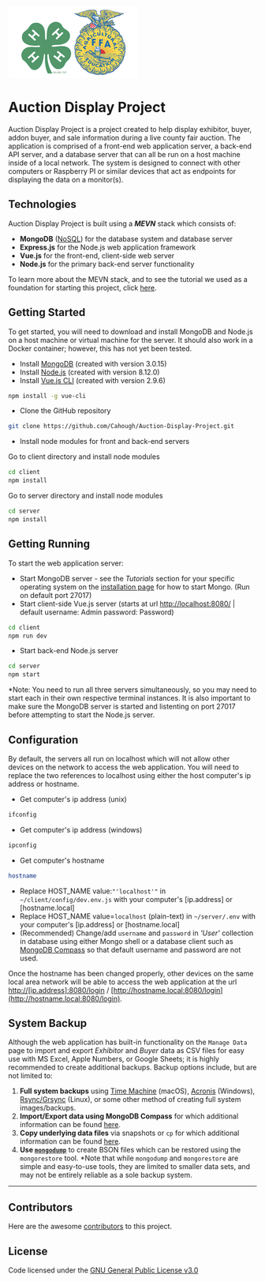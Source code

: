 <img src="/client/src/assets/Logos.png" alt="alt text" width="263" height="145">

# Auction Display Project
Auction Display Project is a project created to help display exhibitor, buyer, addon buyer, and sale information during a live county fair auction. The application is comprised of a front-end web application server, a back-end API server, and a database server that can all be run on a host machine inside of a local network. The system is designed to connect with other computers or Raspberry PI or similar devices that act as endpoints for displaying the data on a monitor(s).

## Technologies
Auction Display Project is built using a _**MEVN**_ stack which consists of:
* **MongoDB** ([NoSQL](https://www.mongodb.com/nosql-explained?jmp=footer)) for the database system and database server
* **Express.js** for the Node.js web application framework
* **Vue.js** for the front-end, client-side web server
* **Node.js** for the primary back-end server functionality

To learn more about the MEVN stack, and to see the tutorial we used as a foundation for starting this project, click [here](https://medium.com/@anaida07/mevn-stack-application-part-1-3a27b61dcae0).

## Getting Started
To get started, you will need to download and install MongoDB and Node.js on a host machine or virtual machine for the server. It should also work in a Docker container; however, this has not yet been tested.
* Install [MongoDB](https://docs.mongodb.com/manual/installation/) (created with version 3.0.15)
* Install [Node.js](https://nodejs.org/en/download/) (created with version 8.12.0)
* Install [Vue.js CLI](https://cli.vuejs.org/guide/installation.html) (created with version 2.9.6)
```bash
npm install -g vue-cli
```
* Clone the GitHub repository
```bash
git clone https://github.com/Cahough/Auction-Display-Project.git
```
* Install node modules for front and back-end servers

Go to client directory and install node modules
```bash
cd client
npm install
```
Go to server directory and install node modules
```bash
cd server
npm install
```

## Getting Running
To start the web application server:
* Start MongoDB server - see the *Tutorials* section for your specific operating system on the [installation page](https://docs.mongodb.com/manual/installation/) for how to start Mongo. (Run on default port 27017)
* Start client-side Vue.js server (starts at url [http://localhost:8080/](http://localhost:8080/) | default username: Admin password: Password)
```bash
cd client
npm run dev
```
* Start back-end Node.js server
```bash
cd server
npm start
```
*Note: You need to run all three servers simultaneously, so you may need to start each in their own respective terminal instances. It is also important to make sure the MongoDB server is started and listenting on port 27017 before attempting to start the Node.js server.

## Configuration
By default, the servers all run on localhost which will not allow other devices on the network to access the web application. You will need to replace the two references to localhost using either the host computer's ip address or hostname.

* Get computer's ip address (unix)
```bash
ifconfig
```

* Get computer's ip address (windows)
```bash
ipconfig
```

* Get computer's hostname
```bash
hostname
```
* Replace HOST_NAME value:`"'localhost'"` in `~/client/config/dev.env.js` with your computer's [ip.address] or [hostname.local]
* Replace HOST_NAME value=`localhost` (plain-text) in `~/server/.env` with your computer's [ip.address] or [hostname.local]
* (Recommended) Change/add `username` and `password` in *'User'* collection in database using either Mongo shell or a database client such as [MongoDB Compass](https://www.mongodb.com/products/compass) so that default username and password are not used.

Once the hostname has been changed properly, other devices on the same local area network will be able to access the web application at the url [http://[ip.address]:8080/login](http://[ip.address]:8080/login) / [http://hostname.local:8080/login](http://hostname.local:8080/login).

## System Backup
Although the web application has built-in functionality on the `Manage Data` page to import and export *Exhibitor* and *Buyer* data as CSV files for easy use with MS Excel, Apple Numbers, or Google Sheets; it is highly recommended to create additional backups. Backup options include, but are not limited to:
1. **Full system backups** using [Time Machine](https://support.apple.com/en-us/HT201250) (macOS), [Acronis](https://www.acronis.com/en-us/personal/computer-backup/) (Windows), [Rsync/Grsync](https://linux.die.net/man/1/rsync) (Linux), or some other method of creating full system images/backups.
2. **Import/Export data using MongoDB Compass** for which additional information can be found [here](https://docs.mongodb.com/compass/master/import-export/).
3. **Copy underlying data files** via snapshots or `cp` for which additional information can be found [here](https://docs.mongodb.com/manual/core/backups/).
4. **Use [`mongodump`](https://docs.mongodb.com/manual/tutorial/backup-and-restore-tools/)** to create BSON files which can be restored using the `mongorestore` tool. *Note that while `mongodump` and `mongorestore` are simple and easy-to-use tools, they are limited to smaller data sets, and may not be entirely reliable as a sole backup system.


---
## Contributors
Here are the awesome [contributors](https://github.com/Cahough/Auction-Display-Project/graphs/contributors) to this project.

## License
Code licensed under the [GNU General Public License v3.0](https://www.gnu.org/licenses/gpl-3.0.en.html)
